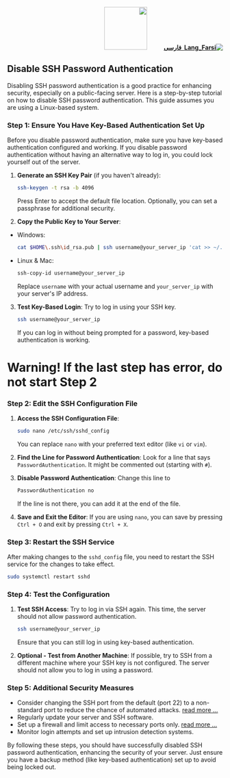<div dir="rtl" markdown="1">

[**![Lang_Farsi](https://user-images.githubusercontent.com/125398461/234186932-52f1fa82-52c6-417f-8b37-08fe9250a55f.png) &nbsp;فارسی**](https://docs.hiddify.com/fa/Hiddify-Manager.wiki/%D8%BA%DB%8C%D8%B1%D9%81%D8%B9%D8%A7%D9%84-%DA%A9%D8%B1%D8%AF%D9%86-%D8%AF%D8%B3%D8%AA%D8%B1%D8%B3%DB%8C-%D8%A8%D8%A7-%D9%BE%D8%B3%D9%88%D8%B1%D8%AF)&nbsp;&nbsp;&nbsp;&nbsp;&nbsp;&nbsp;&nbsp;&nbsp;&nbsp;&nbsp;<a href="https://github.com/hiddify/hiddify-config/wiki/All-tutorials-and-videos"><img width="100" src="https://github.com/hiddify/hiddify-config/assets/125398461/8ac5b906-105c-4b98-acf5-0e12e39e33f6" /></a>

</div>

## Disable SSH Password Authentication

Disabling SSH password authentication is a good practice for enhancing security, especially on a public-facing server. Here is a step-by-step tutorial on how to disable SSH password authentication. This guide assumes you are using a Linux-based system.

### Step 1: Ensure You Have Key-Based Authentication Set Up

Before you disable password authentication, make sure you have key-based authentication configured and working. If you disable password authentication without having an alternative way to log in, you could lock yourself out of the server.

1. **Generate an SSH Key Pair** (if you haven't already):

   ```bash
   ssh-keygen -t rsa -b 4096
   ```

   Press Enter to accept the default file location. Optionally, you can set a passphrase for additional security.

2. **Copy the Public Key to Your Server**:

- Windows:

  ```bash
  cat $HOME\.ssh\id_rsa.pub | ssh username@your_server_ip 'cat >> ~/.ssh/authorized_keys'
  ```

- Linux & Mac:

  ```bash
  ssh-copy-id username@your_server_ip
  ```

  Replace `username` with your actual username and `your_server_ip` with your server's IP address.

3. **Test Key-Based Login**: Try to log in using your SSH key.
   ```bash
   ssh username@your_server_ip
   ```
   If you can log in without being prompted for a password, key-based authentication is working.

# Warning! If the last step has error, do not start Step 2

### Step 2: Edit the SSH Configuration File

1. **Access the SSH Configuration File**:

   ```bash
   sudo nano /etc/ssh/sshd_config
   ```

   You can replace `nano` with your preferred text editor (like `vi` or `vim`).

2. **Find the Line for Password Authentication**: Look for a line that says `PasswordAuthentication`. It might be commented out (starting with `#`).

3. **Disable Password Authentication**: Change this line to

   ```bash
   PasswordAuthentication no
   ```

   If the line is not there, you can add it at the end of the file.

4. **Save and Exit the Editor**: If you are using `nano`, you can save by pressing `Ctrl + O` and exit by pressing `Ctrl + X`.

### Step 3: Restart the SSH Service

After making changes to the `sshd_config` file, you need to restart the SSH service for the changes to take effect.

```bash
sudo systemctl restart sshd
```

### Step 4: Test the Configuration

1. **Test SSH Access**: Try to log in via SSH again. This time, the server should not allow password authentication.

   ```bash
   ssh username@your_server_ip
   ```

   Ensure that you can still log in using key-based authentication.

2. **Optional - Test from Another Machine**: If possible, try to SSH from a different machine where your SSH key is not configured. The server should not allow you to log in using a password.

### Step 5: Additional Security Measures

- Consider changing the SSH port from the default (port 22) to a non-standard port to reduce the chance of automated attacks. [read more ...](https://docs.hiddify.com/Hiddify-Manager.wiki/How-to-change-SSH-port-on-your-server)
- Regularly update your server and SSH software.
- Set up a firewall and limit access to necessary ports only. [read more ...](https://docs.hiddify.com/Hiddify-Manager.wiki/How-to-setup-Firewall-on-Hiddify-panel)
- Monitor login attempts and set up intrusion detection systems.

By following these steps, you should have successfully disabled SSH password authentication, enhancing the security of your server. Just ensure you have a backup method (like key-based authentication) set up to avoid being locked out.
